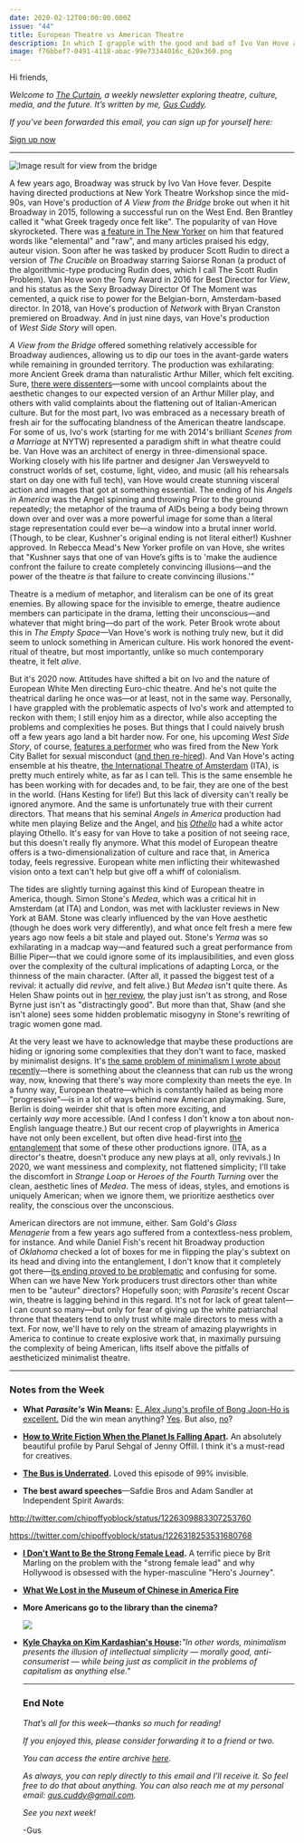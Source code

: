 ```yaml
---
date: 2020-02-12T00:00:00.000Z
issue: "44"
title: European Theatre vs American Theatre
description: In which I grapple with the good and bad of Ivo Van Hove and Simon Stone.
image: f76bbef7-0491-4118-abac-99e73344016c_620x360.png
---
```



Hi friends,

_Welcome to [The Curtain](https://guscuddy.substack.com/archive), a weekly newsletter exploring theatre, culture, media, and the future. It’s written by me, [Gus Cuddy](https://twitter.com/guscuddy)._

_If you’ve been forwarded this email, you can sign up for yourself here:_

[Sign up now](https://guscuddy.substack.com/subscribe?)

---

 ![Image result for view from the bridge](./Image-result-for-view-from-the-bridge.jpeg)

A few years ago, Broadway was struck by Ivo Van Hove fever. Despite having directed productions at New York Theatre Workshop since the mid-90s, van Hove's production of _A View from the Bridge_ broke out when it hit Broadway in 2015, following a successful run on the West End. Ben Brantley called it "what Greek tragedy once felt like". The popularity of van Hove skyrocketed. There was [a feature in The New Yorker](https://www.newyorker.com/magazine/2015/10/26/theatre-laid-bare) on him that featured words like "elemental" and "raw", and many articles praised his edgy, auteur vision. Soon after he was tasked by producer Scott Rudin to direct a version of _The Crucible_ on Broadway starring Saiorse Ronan (a product of the algorithmic-type producing Rudin does, which I call The Scott Rudin Problem). Van Hove won the Tony Award in 2016 for Best Director for _View_, and his status as the Sexy Broadway Director Of The Moment was cemented, a quick rise to power for the Belgian-born, Amsterdam-based director. In 2018, van Hove's production of _Network_ with Bryan Cranston premiered on Broadway. And in just nine days, van Hove's production of _West Side Story_ will open.

_A View from the Bridge_ offered something relatively accessible for Broadway audiences, allowing us to dip our toes in the avant-garde waters while remaining in grounded territory. The production was exhilarating: more Ancient Greek drama than naturalistic Arthur Miller, which felt exciting. Sure, [there were dissenters](https://www.wsj.com/articles/a-view-from-the-bridge-review-troubled-waters-of-self-regard-1447378200)—some with uncool complaints about the aesthetic changes to our expected version of an Arthur Miller play, and others with valid complaints about the flattening out of Italian-American culture. But for the most part, Ivo was embraced as a necessary breath of fresh air for the suffocating blandness of the American theatre landscape. For some of us, Ivo's work (starting for me with 2014's brilliant _Scenes from a Marriage_ at NYTW) represented a paradigm shift in what theatre could be. Van Hove was an architect of energy in three-dimensional space. Working closely with his life partner and designer Jan Versweyveld to construct worlds of set, costume, light, video, and music (all his rehearsals start on day one with full tech), van Hove would create stunning visceral action and images that got at something essential. The ending of his _Angels in America_ was the Angel spinning and throwing Prior to the ground repeatedly; the metaphor of the trauma of AIDs being a body being thrown down over and over was a more powerful image for some than a literal stage representation could ever be—a window into a brutal inner world. (Though, to be clear, Kushner's original ending is not literal either!) Kushner approved. In Rebecca Mead's New Yorker profile on van Hove, she writes that "Kushner says that one of van Hove’s gifts is to 'make the audience confront the failure to create completely convincing illusions—and the power of the theatre _is_ that failure to create convincing illusions.'"

Theatre is a medium of metaphor, and literalism can be one of its great enemies. By allowing space for the invisible to emerge, theatre audience members can participate in the drama, letting their unconscious—and whatever that might bring—do part of the work. Peter Brook wrote about this in _The Empty Space_—Van Hove's work is nothing truly new, but it did seem to unlock something in American culture. His work honored the event-ritual of theatre, but most importantly, unlike so much contemporary theatre, it felt _alive_.

But it's 2020 now. Attitudes have shifted a bit on Ivo and the nature of European White Men directing Euro-chic theatre. And he's not quite the theatrical darling he once was—or at least, not in the same way. Personally, I have grappled with the problematic aspects of Ivo's work and attempted to reckon with them; I still enjoy him as a director, while also accepting the problems and complexities he poses. But things that I could naively brush off a few years ago land a bit harder now. For one, his upcoming _West Side Story_, of course, [features a performer](https://www.nytimes.com/2018/09/15/arts/dance/city-ballet-fires-two-male-dancers-accused-of-sharing-photos.html?searchResultPosition=16) who was fired from the New York City Ballet for sexual misconduct ([and then re-hired](https://www.nytimes.com/2019/05/19/arts/dance/amar-ramasar-new-york-city-ballet.html?searchResultPosition=4)). And Van Hove's acting ensemble at his theatre, [the International Theatre of Amsterdam](https://ita.nl/en/ensemble/) (ITA), is pretty much entirely white, as far as I can tell. This is the same ensemble he has been working with for decades and, to be fair, they are one of the best in the world. (Hans Kesting for life!) But this lack of diversity can't really be ignored anymore. And the same is unfortunately true with their current directors. That means that his seminal _Angels in America_ production had white men playing Belize and the Angel, and [his](https://tga.nl/en/productions/othello) _[Othello](https://tga.nl/en/productions/othello)_ had a white actor playing Othello. It's easy for van Hove to take a position of not seeing race, but this doesn't really fly anymore. What this model of European theatre offers is a two-dimensionalization of culture and race that, in America today, feels regressive. European white men inflicting their whitewashed vision onto a text can't help but give off a whiff of colonialism.

The tides are slightly turning against this kind of European theatre in America, though. Simon Stone's _Medea_, which was a critical hit in Amsterdam (at ITA) and London, was met with lackluster reviews in New York at BAM. Stone was clearly influenced by the van Hove aesthetic (though he does work very differently), and what once felt fresh a mere few years ago now feels a bit stale and played out. Stone's _Yerma_ was so exhilarating in a madcap way—and featured such a great performance from Billie Piper—that we could ignore some of its implausibilities, and even gloss over the complexity of the cultural implications of adapting Lorca, or the thinness of the main character. (After all, it passed the biggest test of a revival: it actually did _revive_, and felt alive.) But _Medea_ isn't quite there. As Helen Shaw points out in [her review](https://www.vulture.com/2020/01/how-do-you-solve-a-problem-like-medea.html), the play just isn't as strong, and Rose Byrne just isn't as "distractingly good". But more than that, Shaw (and she isn't alone) sees some hidden problematic misogyny in Stone's rewriting of tragic women gone mad. 

At the very least we have to acknowledge that maybe these productions are hiding or ignoring some complexities that they don't want to face, masked by minimalist designs. It's [the same problem of minimalism I wrote about recently](https://guscuddy.substack.com/p/the-cult-of-minimalism-and-the-untapped)—there is something about the cleanness that can rub us the wrong way, now, knowing that there's way more complexity than meets the eye. In a funny way, European theatre—which is constantly hailed as being more "progressive"—is in a lot of ways behind new American playmaking. Sure, Berlin is doing weirder shit that is often more exciting, and certainly _way_ more accessible. (And I confess I don't know a ton about non-English language theatre.) But our recent crop of playwrights in America have not only been excellent, but often dive head-first into [the entanglement](https://guscuddy.substack.com/p/the-curtain-40-the-entanglement) that some of these other productions ignore. (ITA, as a director's theatre, doesn't produce any new plays at all, only revivals.) In 2020, we want messiness and complexity, not flattened simplicity; I'll take the discomfort in _Strange Loop_ or _Heroes of the Fourth Turning_ over the clean, aesthetic lines of _Medea_. The mess of ideas, styles, and emotions is uniquely American; when we ignore them, we prioritize aesthetics over reality, the conscious over the unconscious. 

American directors are not immune, either. Sam Gold's _Glass Menagerie_ from a few years ago suffered from a contextless-ness problem, for instance. And while Daniel Fish's recent hit Broadway production of _Oklahoma_ checked a lot of boxes for me in flipping the play's subtext on its head and diving into the entanglement, I don't know that it completely got there—[its ending proved to be problematic](https://howlround.com/sympathy-incel) and confusing for some. When can we have New York producers trust directors other than white men to be "auteur" directors? Hopefully soon; with _Parasite_'s recent Oscar win, theatre is lagging behind in this regard. It's not for lack of great talent—I can count so many—but only for fear of giving up the white patriarchal throne that theaters tend to only trust white male directors to mess with a text. For now, we'll have to rely on the stream of amazing playwrights in America to continue to create explosive work that, in maximally pursuing the complexity of being American, lifts itself above the pitfalls of aestheticized minimalist theatre.

---

### Notes from the Week

*   **What** _**Parasite's**_ **Win Means:** [E. Alex Jung's profile of Bong Joon-Ho is excellent.](https://www.vulture.com/2019/10/bong-joon-ho-parasite.html) Did the win mean anything? [Yes](https://www.latimes.com/entertainment-arts/movies/story/2020-02-09/oscars-parasite-best-picture-glass-ceiling). But also, [no](https://www.newyorker.com/culture/the-front-row/oscars-2020-parasites-best-picture-win-cant-redeem-the-academys-failings%0A)?
    
*   **[How to Write Fiction When the Planet Is Falling Apart](https://www.nytimes.com/2020/02/05/magazine/jenny-offill-weather-book.html).** An absolutely beautiful profile by Parul Sehgal of Jenny Offill. I think it's a must-read for creatives.
    

*   **[The Bus is Underrated](https://99percentinvisible.org/episode/missing-the-bus/).** Loved this episode of 99% invisible.
    
*   **The best award speeches**—Safdie Bros and Adam Sandler at Independent Spirit Awards:
    

http://twitter.com/chipoffyoblock/status/1226309883307253760

https://twitter.com/chipoffyoblock/status/1226318253531680768

*   **[I Don't Want to Be the Strong Female Lead](https://www.nytimes.com/2020/02/07/opinion/sunday/brit-marling-women-movies.html%0A).** A terrific piece by Brit Marling on the problem with the "strong female lead" and why Hollywood is obsessed with the hyper-masculine "Hero's Journey".
    
*   **[What We Lost in the Museum of Chinese in America Fire](https://www.newyorker.com/culture/cultural-comment/what-we-lost-in-the-museum-of-chinese-in-america-fire)**
    
*   **More Americans go to the library than the cinema?**
    
     ![](./f76bbef7-0491-4118-abac-99e73344016c_620x360.png)
    
*   **[Kyle Chayka on Kim Kardashian's House](https://www.elle.com/culture/celebrities/a30797108/kim-kardashian-house-minimalism/):**_"In other words, minimalism presents the illusion of intellectual simplicity — morally good, anti-consumerist — while being just as complicit in the problems of capitalism as anything else."_
    
    ---
    
    ### **End Note**
    
    _That’s all for this week—thanks so much for reading!_
    
    _If you enjoyed this, please consider forwarding it to a friend or two._
    
    _You can access the entire archive [here](https://guscuddy.substack.com/archive?utm_source=menu-dropdown)._
    
    _As always, you can reply directly to this email and I’ll receive it. So feel free to do that about anything. You can also reach me at my personal email: [gus.cuddy@gmail.com](mailto:gus.cuddy@gmail.com)._
    
    _See you next week!_
    
    \-Gus